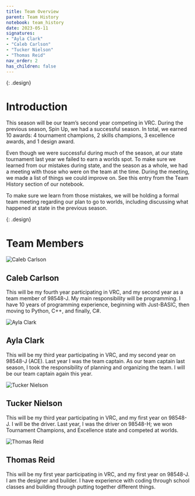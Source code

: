 ```yaml
---
title: Team Overview
parent: Team History
notebook: team_history
date: 2023-05-11
signatures:
- "Ayla Clark"
- "Caleb Carlson"
- "Tucker Nielson"
- "Thomas Reid"
nav_order: 2
has_children: false
---
```


{: .design}
# Introduction

This season will be our team’s second year competing in VRC. During the previous season, Spin Up, we had a successful season. In total, we earned 10 awards: 4 tournament champions, 2 skills champions, 3 excellence awards, and 1 design award.

Even though we were successful during much of the season, at our state tournament last year we failed to earn a worlds spot. To make sure we learned from our mistakes during state, and the season as a whole, we had a meeting with those who were on the team at the time. During the meeting, we made a list of things we could improve on. See this entry from the Team History section of our notebook.

To make sure we learn from those mistakes, we will be holding a formal team meeting regarding our plan to go to worlds, including discussing what happened at state in the previous season.

{: .design}
# Team Members

<div class="profile">
<img src="/assets/Team%20History/Caleb.jpg" alt="Caleb Carlson" class="profile-pic">
<div>
<h2>Caleb Carlson</h2>
<p>This will be my fourth year participating in VRC, and my second year as a team member of 98548-J. My main responsibility will be programming. I have 10 years of programming experience, beginning with Just-BASIC, then moving to Python, C++, and finally, C#.</p>
</div>
</div>

<div class="profile">
<img src="/assets/Team%20History/Ayla.jpg" alt="Ayla Clark" class="profile-pic">
<div>
<h2>Ayla Clark</h2>
<p>This will be my third year participating in VRC, and my second year on 98548-J (ACE). Last year I was the team captain. As our team captain last season, I took the responsibility of planning and organizing the team. I will be our team captain again this year.​</p>
</div>
</div>

<div class="profile">
<img src="/assets/Team%20History/Tucker.jpg" alt="Tucker Nielson" class="profile-pic">
<div>
<h2>Tucker Nielson</h2>
<p>This will be my third year participating in VRC, and my first year on 98548-J. I will be the driver. Last year, I was the driver on 98548-H; we won Tournament Champions, and Excellence state and competed at worlds. </p>
</div>
</div>

<div class="profile">
<img src="/assets/Team%20History/Thomas.jpg" alt="Thomas Reid" class="profile-pic">
<div>
<h2>Thomas Reid</h2>
<p>This will be my first year participating in VRC, and my first year on 98548-J. I am the designer and builder. I have experience with coding through school classes and building through putting together different things.</p>
</div>
</div>

